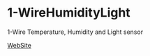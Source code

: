 1-WireHumidityLight
===================

1-Wire Temperature, Humidity and Light sensor

[WebSite](https://taaralabs.eu/ol1)
